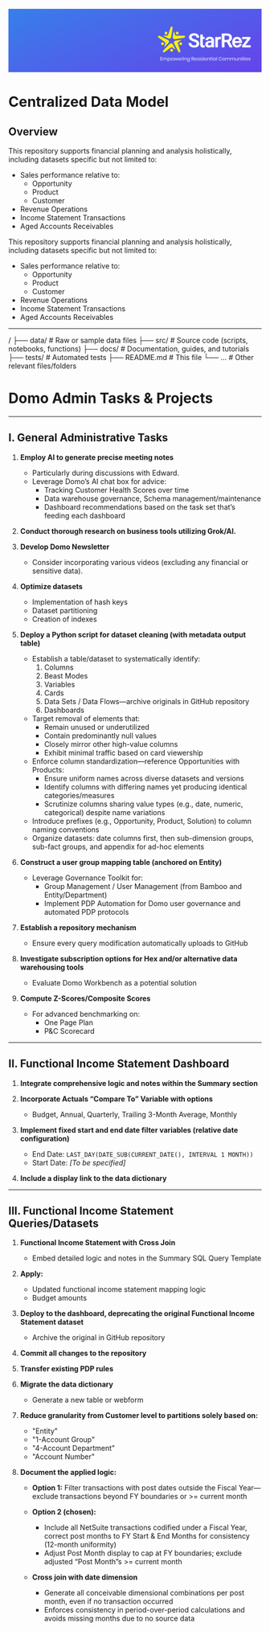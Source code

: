 ![Starvision Monthly Newsletter Banner](Images/StarRez%20Banner.png)

# Centralized Data Model

## Overview

This repository supports financial planning and analysis holistically, including datasets specific but not limited to: 

- Sales performance relative to:
    - Opportunity
    - Product
    - Customer
- Revenue Operations
- Income Statement Transactions
- Aged Accounts Receivables


This repository supports financial planning and analysis holistically, including datasets specific but not limited to: 

- Sales performance relative to:
	- Opportunity
 	- Product
 	- Customer
- Revenue Operations
- Income Statement Transactions
- Aged Accounts Receivables

---

/
├── data/           # Raw or sample data files
├── src/            # Source code (scripts, notebooks, functions)
├── docs/           # Documentation, guides, and tutorials
├── tests/          # Automated tests
├── README.md       # This file
└── ...             # Other relevant files/folders


# Domo Admin Tasks & Projects

---

## I. General Administrative Tasks

1. **Employ AI to generate precise meeting notes**
   
   - Particularly during discussions with Edward.
   - Leverage Domo’s AI chat box for advice:
     - Tracking Customer Health Scores over time
     - Data warehouse governance, Schema management/maintenance
     - Dashboard recommendations based on the task set that’s feeding each dashboard

2. **Conduct thorough research on business tools utilizing Grok/AI.**

3. **Develop Domo Newsletter**
   
   - Consider incorporating various videos (excluding any financial or sensitive data).

4. **Optimize datasets**
   
   - Implementation of hash keys
   - Dataset partitioning
   - Creation of indexes

5. **Deploy a Python script for dataset cleaning (with metadata output table)**
   
   - Establish a table/dataset to systematically identify:
     1. Columns
     2. Beast Modes
     3. Variables
     4. Cards
     5. Data Sets / Data Flows—archive originals in GitHub repository
     6. Dashboards
   - Target removal of elements that:
     - Remain unused or underutilized
     - Contain predominantly null values
     - Closely mirror other high-value columns
     - Exhibit minimal traffic based on card viewership
   - Enforce column standardization—reference Opportunities with Products:
     - Ensure uniform names across diverse datasets and versions
     - Identify columns with differing names yet producing identical categories/measures
     - Scrutinize columns sharing value types (e.g., date, numeric, categorical) despite name variations
   - Introduce prefixes (e.g., Opportunity, Product, Solution) to column naming conventions
   - Organize datasets: date columns first, then sub-dimension groups, sub-fact groups, and appendix for ad-hoc elements

6. **Construct a user group mapping table (anchored on Entity)**
   
   - Leverage Governance Toolkit for:
     - Group Management / User Management (from Bamboo and Entity/Department)
     - Implement PDP Automation for Domo user governance and automated PDP protocols

7. **Establish a repository mechanism**
   
   - Ensure every query modification automatically uploads to GitHub

8. **Investigate subscription options for Hex and/or alternative data warehousing tools**
   
   - Evaluate Domo Workbench as a potential solution

9. **Compute Z-Scores/Composite Scores**
   
   - For advanced benchmarking on:
     - One Page Plan
     - P&C Scorecard

---

## II. Functional Income Statement Dashboard

1. **Integrate comprehensive logic and notes within the Summary section**

2. **Incorporate Actuals “Compare To” Variable with options**
   
   - Budget, Annual, Quarterly, Trailing 3-Month Average, Monthly

3. **Implement fixed start and end date filter variables (relative date configuration)**
   
   - End Date: `LAST_DAY(DATE_SUB(CURRENT_DATE(), INTERVAL 1 MONTH))`
   - Start Date: _[To be specified]_

4. **Include a display link to the data dictionary**

---

## III. Functional Income Statement Queries/Datasets

1. **Functional Income Statement with Cross Join**
   
   - Embed detailed logic and notes in the Summary SQL Query Template

2. **Apply:**
   
   - Updated functional income statement mapping logic
   - Budget amounts

3. **Deploy to the dashboard, deprecating the original Functional Income Statement dataset**
   
   - Archive the original in GitHub repository

4. **Commit all changes to the repository**

5. **Transfer existing PDP rules**

6. **Migrate the data dictionary**
   
   - Generate a new table or webform

7. **Reduce granularity from Customer level to partitions solely based on:**
   
   - "Entity"
   - "1-Account Group"
   - "4-Account Department"
   - "Account Number"

8. **Document the applied logic:**
   
   - **Option 1:** Filter transactions with post dates outside the Fiscal Year—exclude transactions beyond FY boundaries or >= current month
   - **Option 2 (chosen):**  
     - Include all NetSuite transactions codified under a Fiscal Year, correct post months to FY Start & End Months for consistency (12-month uniformity)
     - Adjust Post Month display to cap at FY boundaries; exclude adjusted “Post Month”s >= current month

   - **Cross join with date dimension**
     - Generate all conceivable dimensional combinations per post month, even if no transaction occurred
     - Enforces consistency in period-over-period calculations and avoids missing months due to no source data

